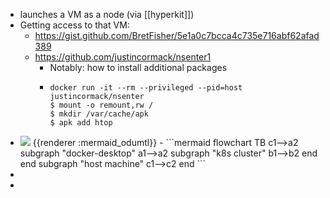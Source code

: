 - launches a VM as a node (via [[hyperkit]])
- Getting access to that VM:
	- https://gist.github.com/BretFisher/5e1a0c7bcca4c735e716abf62afad389
	- https://github.com/justincormack/nsenter1
		- Notably: how to install additional packages
		- ```console
		  docker run -it --rm --privileged --pid=host justincormack/nsenter
		  $ mount -o remount,rw /
		  $ mkdir /var/cache/apk
		  $ apk add htop
		  ```
- <img src="http://localhost:3000/img/ICBmbG93Y2hhcnQgVEIKICAgIGMxLS0-YTIKICAgIHN1YmdyYXBoICJkb2NrZXItZGVza3RvcCIKICAgIGExLS0-YTIKICAgICAgc3ViZ3JhcGggIms4cyBjbHVzdGVyIgogICAgICBiMS0tPmIyCiAgICAgIGVuZAogICAgZW5kCiAgICBzdWJncmFwaCAiaG9zdCBtYWNoaW5lIgogICAgYzEtLT5jMgogICAgZW5kCg" />
  {{renderer :mermaid_odumtl}}
	- ```mermaid 
	  flowchart TB
	      c1-->a2
	      subgraph "docker-desktop"
	      a1-->a2
	        subgraph "k8s cluster"
	        b1-->b2
	        end
	      end
	      subgraph "host machine"
	      c1-->c2
	      end
	  ```
-
-